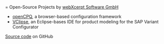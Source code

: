 = Open-Source Projects by [webXcerpt Software GmbH](http://webxcerpt.com)

* [openCPQ](/openCPQ), a browser-based configuration framework
* [VClipse](/VClipse), an Eclipse-bases IDE for product modeling for the
  SAP Variant Configurator

[Source code](https://github.com/webXcerpt) on GitHub
